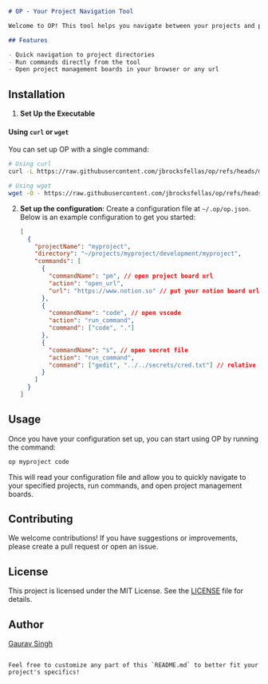 ```markdown
# OP - Your Project Navigation Tool

Welcome to OP! This tool helps you navigate between your projects and project management board URLs with blazing speed. With a simple configuration file, you can easily set up and manage your projects right from your home directory.

## Features

- Quick navigation to project directories
- Run commands directly from the tool
- Open project management boards in your browser or any url
```

## Installation

1. **Set Up the Executable**

#### Using `curl` or `wget`

You can set up OP with a single command:

```bash
# Using curl
curl -L https://raw.githubusercontent.com/jbrocksfellas/op/refs/heads/master/install.sh | bash

# Using wget
wget -O - https://raw.githubusercontent.com/jbrocksfellas/op/refs/heads/master/install.sh | bash
```

2. **Set up the configuration**:
   Create a configuration file at `~/.op/op.json`. Below is an example configuration to get you started:

   ```json
   [
     {
       "projectName": "myproject",
       "directory": "~/projects/myproject/development/myproject",
       "commands": [
         {
           "commandName": "pm", // open project board url
           "action": "open_url",
           "url": "https://www.notion.so" // put your notion board url here
         },
         {
           "commandName": "code", // open vscode
           "action": "run_command",
           "command": ["code", "."]
         },
         {
           "commandName": "s", // open secret file
           "action": "run_command",
           "command": ["gedit", "../../secrets/cred.txt"] // relative to the project directory
         }
       ]
     }
   ]
   ```

## Usage

Once you have your configuration set up, you can start using OP by running the command:

```bash
op myproject code
```

This will read your configuration file and allow you to quickly navigate to your specified projects, run commands, and open project management boards.

## Contributing

We welcome contributions! If you have suggestions or improvements, please create a pull request or open an issue.

## License

This project is licensed under the MIT License. See the [LICENSE](LICENSE) file for details.

## Author

[Gaurav Singh](https://github.com/jbrocksfellas)
```

Feel free to customize any part of this `README.md` to better fit your project's specifics!
